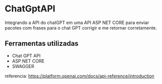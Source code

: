 # ChatGptAPI
Integrando a API do chatGPT em uma API ASP NET CORE para enviar pacotes com frases para o chat GPT corrigir e me retornar corretamente.

## Ferramentas utilizadas
- Chat GPT API
- ASP NET CORE
- SWAGGER

referencia: https://platform.openai.com/docs/api-reference/introduction
